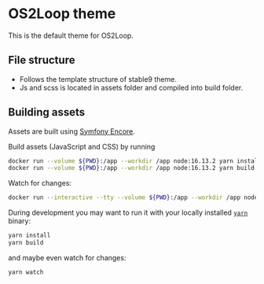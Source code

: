 # OS2Loop theme

This is the default theme for OS2Loop.

## File structure

- Follows the template structure of stable9 theme.
- Js and scss is located in assets folder and compiled into build folder.

## Building assets

Assets are built using [Symfony
Encore](https://symfony.com/doc/current/frontend/encore/installation.html#installing-encore-in-non-symfony-applications).

Build assets (JavaScript and CSS) by running

```sh
docker run --volume ${PWD}:/app --workdir /app node:16.13.2 yarn install
docker run --volume ${PWD}:/app --workdir /app node:16.13.2 yarn build
```

Watch for changes:

```sh
docker run --interactive --tty --volume ${PWD}:/app --workdir /app node:16.13.2 yarn watch
```

During development you may want to run it with your locally installed
[`yarn`](https://classic.yarnpkg.com/en/docs/install/) binary:

```sh
yarn install
yarn build
```

and maybe even watch for changes:

```sh
yarn watch
```
